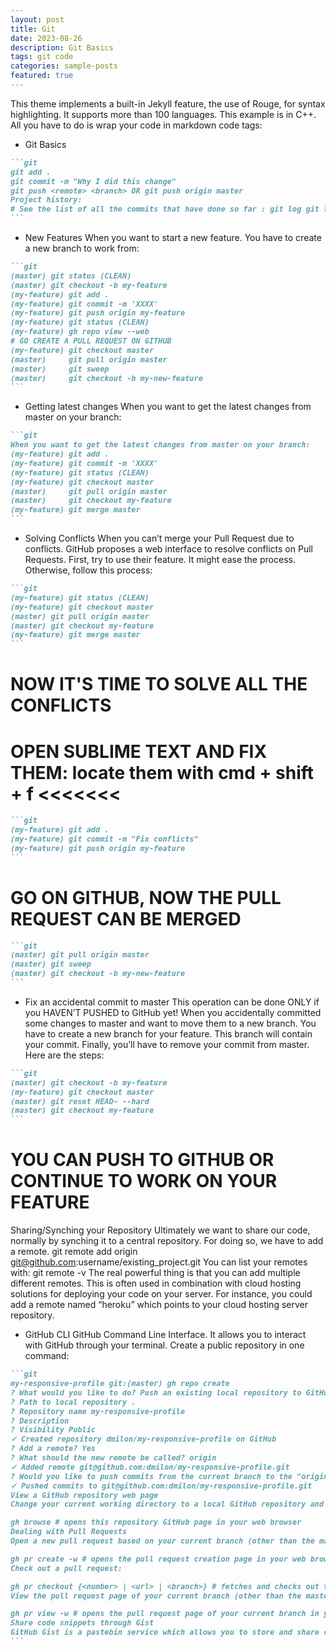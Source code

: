 ```yaml
---
layout: post
title: Git
date: 2023-08-26
description: Git Basics
tags: git code
categories: sample-posts
featured: true
---
```

This theme implements a built-in Jekyll feature, the use of Rouge, for syntax highlighting.
It supports more than 100 languages.
This example is in C++.
All you have to do is wrap your code in markdown code tags:

* Git Basics
````markdown
```git
git add .
git commit -m "Why I did this change"
git push <remote> <branch> OR git push origin master
Project history:
# See the list of all the commits that have done so far : git log git lg
```
````
* New Features
When you want to start a new feature.
You have to create a new branch to work from:
````markdown
```git
(master) git status (CLEAN)
(master) git checkout -b my-feature
(my-feature) git add .
(my-feature) git commit -m 'XXXX'
(my-feature) git push origin my-feature
(my-feature) git status (CLEAN)
(my-feature) gh repo view --web
# GO CREATE A PULL REQUEST ON GITHUB
(my-feature) git checkout master
(master)     git pull origin master
(master)     git sweep
(master)     git checkout -b my-new-feature
```
````
* Getting latest changes
When you want to get the latest changes from master on your branch:
````markdown
```git
When you want to get the latest changes from master on your branch:
(my-feature) git add .
(my-feature) git commit -m 'XXXX'
(my-feature) git status (CLEAN)
(my-feature) git checkout master
(master)     git pull origin master
(master)     git checkout my-feature
(my-feature) git merge master
```
````
* Solving Conflicts
When you can’t merge your Pull Request due to conflicts.
GitHub proposes a web interface to resolve conflicts on Pull Requests. First, try to use their feature. It might ease the process.
Otherwise, follow this process:
````markdown
```git
(my-feature) git status (CLEAN)
(my-feature) git checkout master
(master) git pull origin master
(master) git checkout my-feature
(my-feature) git merge master
```
````
# NOW IT'S TIME TO SOLVE ALL THE CONFLICTS
# OPEN SUBLIME TEXT AND FIX THEM: locate them with cmd + shift + f <<<<<<<
````markdown
```git
(my-feature) git add .
(my-feature) git commit -m "Fix conflicts"
(my-feature) git push origin my-feature
```
````
# GO ON GITHUB, NOW THE PULL REQUEST CAN BE MERGED
````markdown
```git
(master) git pull origin master
(master) git sweep
(master) git checkout -b my-new-feature
```
````
*	Fix an accidental commit to master
This operation can be done ONLY if you HAVEN’T PUSHED to GitHub yet!
When you accidentally committed some changes to master and want to move them to a new branch.
You have to create a new branch for your feature. This branch will contain your commit. Finally, you’ll have to remove your commit from master. Here are the steps:
````markdown
```git
(master) git checkout -b my-feature
(my-feature) git checkout master
(master) git reset HEAD~ --hard
(master) git checkout my-feature
```
````
# YOU CAN PUSH TO GITHUB OR CONTINUE TO WORK ON YOUR FEATURE
Sharing/Synching your Repository
Ultimately we want to share our code, normally by synching it to a central repository.
For doing so, we have to add a remote.
git remote add origin git@github.com:username/existing_project.git
You can list your remotes with:
git remote -v
The real powerful thing is that you can add multiple different remotes. This is often used in combination with cloud hosting solutions for deploying your code on your server. For instance, you could add a remote named “heroku” which points to your cloud hosting server repository.

* GitHub CLI
GitHub Command Line Interface. It allows you to interact with GitHub through your terminal.
Create a public repository in one command:
````markdown
```git
my-responsive-profile git:(master) gh repo create
? What would you like to do? Push an existing local repository to GitHub
? Path to local repository .
? Repository name my-responsive-profile
? Description
? Visibility Public
✓ Created repository dmilon/my-responsive-profile on GitHub
? Add a remote? Yes
? What should the new remote be called? origin
✓ Added remote git@github.com:dmilon/my-responsive-profile.git
? Would you like to push commits from the current branch to the "origin"? Yes
✓ Pushed commits to git@github.com:dmilon/my-responsive-profile.git
View a GitHub repository web page
Change your current working directory to a local GitHub repository and run:

gh browse # opens this repository GitHub page in your web browser
Dealing with Pull Requests
Open a new pull request based on your current branch (other than the master or main branch):

gh pr create -w # opens the pull request creation page in your web browser
Check out a pull request:

gh pr checkout {<number> | <url> | <branch>} # fetches and checks out the branch of the PR from GitHub
View the pull request page of your current branch (other than the master or main branch):

gh pr view -w # opens the pull request page of your current branch in your web browser
Share code snippets through Gist
GitHub Gist is a pastebin service which allows you to store and share code snippets called gists.
```
````
